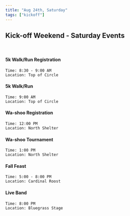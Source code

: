 ```yaml
---
title: "Aug 24th, Saturday"
tags: ["kickoff"]
---
```


## Kick-off Weekend - Saturday Events 

<br>

#### 5k Walk/Run Registration
    Time: 8:30 - 9:00 AM 
    Location: Top of Circle

#### 5k Walk/Run
    Time: 9:00 AM
    Location: Top of Circle

#### Wa-shoo Registration
    Time: 12:00 PM
    Location: North Shelter

#### Wa-shoo Tournament
    Time: 1:00 PM
    Location: North Shelter

#### Fall Feast
    Time: 5:00 - 8:00 PM
    Location: Cardinal Roost

#### Live Band
    Time: 8:00 PM
    Location: Bluegrass Stage
